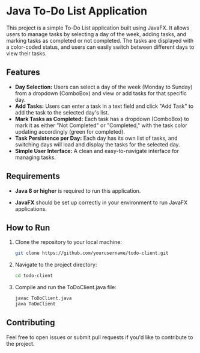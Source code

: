 # Java To-Do List Application

This project is a simple To-Do List application built using JavaFX. It allows users to manage tasks by selecting a day of the week, adding tasks, and marking tasks as completed or not completed. The tasks are displayed with a color-coded status, and users can easily switch between different days to view their tasks.

## Features

- **Day Selection:** Users can select a day of the week (Monday to Sunday) from a dropdown (ComboBox) and view or add tasks for that specific day.
- **Add Tasks:** Users can enter a task in a text field and click "Add Task" to add the task to the selected day's list.
- **Mark Tasks as Completed:** Each task has a dropdown (ComboBox) to mark it as either "Not Completed" or "Completed," with the task color updating accordingly (green for completed).
- **Task Persistence per Day:** Each day has its own list of tasks, and switching days will load and display the tasks for the selected day.
- **Simple User Interface:** A clean and easy-to-navigate interface for managing tasks.

## Requirements

- **Java 8 or higher** is required to run this application.

- **JavaFX** should be set up correctly in your environment to run JavaFX applications.

## How to Run

1. Clone the repository to your local machine:

   ```bash
   git clone https://github.com/yourusername/todo-client.git

2. Navigate to the project directory:

   ```bash
   cd todo-client

3. Compile and run the ToDoClient.java file:

   ```bash
   javac ToDoClient.java
   java ToDoClient

## Contributing
Feel free to open issues or submit pull requests if you'd like to contribute to the project.
   
  

